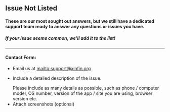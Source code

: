 ## Issue Not Listed

#### These are our most sought out answers, but we still have a dedicated support team ready to answer any questions or issues you have.

##### If your issue seems common, we’ll add it to the list!

***

#### Contact Form:

* Email us at <mailto:support@xinfin.org>
* <p>Include a detailed description of the issue.</p>
  <note>Please include as many details as possible, such as phone / computer model, OS number, version of the app / site you are using, browser version etc.</note>
* Attach screenshots (optional)
